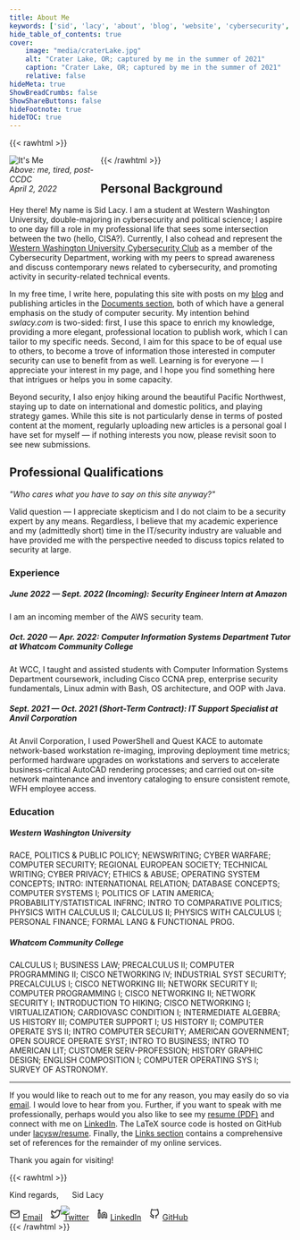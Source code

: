 ```yaml
---
title: About Me
keywords: ['sid', 'lacy', 'about', 'blog', 'website', 'cybersecurity', 'security', 'computer', 'hackthebox', 'htb', 'tech']
hide_table_of_contents: true
cover:
    image: "media/craterLake.jpg"
    alt: "Crater Lake, OR; captured by me in the summer of 2021"
    caption: "Crater Lake, OR; captured by me in the summer of 2021"
    relative: false
hideMeta: true
ShowBreadCrumbs: false
ShowShareButtons: false
hideFootnote: true
hideTOC: true
---
```


{{< rawhtml >}}
<figure style="margin: 0px 12px 0px 0px; max-width: 30%; float: left; border-radius: var(--radius)">
<img src="/media/fullbody.png" alt="It's Me" style="max-width: 100%;"/>
<br><figcaption><i>Above: me, tired, post-CCDC<br>April 2, 2022</i></figcaption><br>
</figure>
{{< /rawhtml >}}

## Personal Background
Hey there! My name is Sid Lacy. I am a student at Western Washington University, double-majoring in cybersecurity and political science; I aspire to one day fill a role in my professional life that sees some intersection between the two (hello, CISA?). Currently, I also cohead and represent the [Western Washington University Cybersecurity Club](https://wwucyber.com) as a member of the Cybersecurity Department, working with my peers to spread awareness and discuss contemporary news related to cybersecurity, and promoting activity in security-related technical events.

In my free time, I write here, populating this site with posts on my [blog](/blog) and publishing articles in the [Documents section](/docs), both of which have a general emphasis on the study of computer security. My intention behind *swlacy.com* is two-sided: first, I use this space to enrich my knowledge, providing a more elegant, professional location to publish work, which I can tailor to my specific needs. Second, I aim for this space to be of equal use to others, to become a trove of information those interested in computer security can use to benefit from as well. Learning is for everyone — I appreciate your interest in my page, and I hope you find something here that intrigues or helps you in some capacity.

Beyond security, I also enjoy hiking around the beautiful Pacific Northwest, staying up to date on international and domestic politics, and playing strategy games. While this site is not particularly dense in terms of posted content at the moment, regularly uploading new articles is a personal goal I have set for myself — if nothing interests you now, please revisit soon to see new submissions.

## Professional Qualifications

*"Who cares what you have to say on this site anyway?"*

Valid question — I appreciate skepticism and I do not claim to be a security expert by any means. Regardless, I believe that my academic experience and my (admittedly short) time in the IT/security industry are valuable and have provided me with the perspective needed to discuss topics related to security at large.

### Experience

##### June 2022 — Sept. 2022 (Incoming): Security Engineer Intern at Amazon

I am an incoming member of the AWS security team.

##### Oct. 2020 — Apr. 2022: Computer Information Systems Department Tutor at Whatcom Community College

At WCC, I taught and assisted students with Computer Information Systems Department coursework, including Cisco CCNA prep, enterprise security fundamentals, Linux admin with Bash, OS architecture, and OOP with Java.

##### Sept. 2021 — Oct. 2021 (Short-Term Contract): IT Support Specialist at Anvil Corporation

At Anvil Corporation, I used PowerShell and Quest KACE to automate network-based workstation re-imaging, improving deployment time metrics; performed hardware upgrades on workstations and servers to accelerate business-critical AutoCAD rendering processes; and carried out on-site network maintenance and inventory cataloging to ensure consistent remote, WFH employee access.

### Education

##### Western Washington University
RACE, POLITICS & PUBLIC POLICY; NEWSWRITING; CYBER WARFARE; COMPUTER SECURITY; REGIONAL EUROPEAN SOCIETY; TECHNICAL WRITING; CYBER PRIVACY; ETHICS & ABUSE; OPERATING SYSTEM CONCEPTS; INTRO: INTERNATIONAL RELATION; DATABASE CONCEPTS; COMPUTER SYSTEMS I; POLITICS OF LATIN AMERICA; PROBABILITY/STATISTICAL INFRNC; INTRO TO COMPARATIVE POLITICS; PHYSICS WITH CALCULUS II; CALCULUS II; PHYSICS WITH CALCULUS I; PERSONAL FINANCE; FORMAL LANG & FUNCTIONAL PROG.

##### Whatcom Community College
CALCULUS I; BUSINESS LAW; PRECALCULUS II; COMPUTER PROGRAMMING II; CISCO NETWORKING IV; INDUSTRIAL SYST SECURITY; PRECALCULUS I; CISCO NETWORKING III; NETWORK SECURITY II; COMPUTER PROGRAMMING I; CISCO NETWORKING II; NETWORK SECURITY I; INTRODUCTION TO HIKING; CISCO NETWORKING I; VIRTUALIZATION; CARDIOVASC CONDITION I; INTERMEDIATE ALGEBRA; US HISTORY III; COMPUTER SUPPORT I; US HISTORY II; COMPUTER OPERATE SYS II; INTRO COMPUTER SECURITY; AMERICAN GOVERNMENT; OPEN SOURCE OPERATE SYST; INTRO TO BUSINESS; INTRO TO AMERICAN LIT; CUSTOMER SERV-PROFESSION; HISTORY GRAPHIC DESIGN; ENGLISH COMPOSITION I; COMPUTER OPERATING SYS I; SURVEY OF ASTRONOMY.

---

If you would like to reach out to me for any reason, you may easily do so via [email](mailto:contact@swlacy.com?subject=Hello!). I would love to hear from you. Further, if you want to speak with me professionally, perhaps would you also like to see my [resume (PDF)](/resume) and connect with me on [LinkedIn](https://www.linkedin.com/in/lacysw/). The LaTeX source code is hosted on GitHub under [lacysw/resume](https://github.com/lacysw/resume/blob/main/resume.tex). Finally, the [Links section](/links) contains a comprehensive set of references for the remainder of my online services.

Thank you again for visiting!

{{< rawhtml >}}
<div style="max-width: 196px; margin-right: 16px">
    Kind regards,
    <img src="/media/sig2.png" style="max-width: inherit; margin-top: -10px; margin-bottom: -30px;"/>
    Sid Lacy
</div>
<div class="socials">
<br>
    <a style="margin-right: 10px" href="mailto:contact@swlacy.com?subject=Hello!"><svg height="18px" style="margin-bottom: 2px; margin-right: 4px" xmlns="http://www.w3.org/2000/svg" width="20" height="20" viewBox="0 0 24 24" fill="none" stroke="currentColor" stroke-width="2" stroke-linecap="round" stroke-linejoin="round" class="feather feather-mail"><path d="M4 4h16c1.1 0 2 .9 2 2v12c0 1.1-.9 2-2 2H4c-1.1 0-2-.9-2-2V6c0-1.1.9-2 2-2z"></path><polyline points="22,6 12,13 2,6"></polyline></svg>Email</a>
    <a style="margin-right: 10px" href="https://twitter.com/actuallysid"><svg height="18px" style="margin-bottom: 2px; margin-right: 4px" xmlns="http://www.w3.org/2000/svg" width="20" height="20" viewBox="0 0 24 24" fill="none" stroke="currentColor" stroke-width="2" stroke-linecap="round" stroke-linejoin="round" class="feather feather-twitter"><path d="M23 3a10.9 10.9 0 0 1-3.14 1.53 4.48 4.48 0 0 0-7.86 3v1A10.66 10.66 0 0 1 3 4s-4 9 5 13a11.64 11.64 0 0 1-7 2c9 5 20 0 20-11.5a4.5 4.5 0 0 0-.08-.83A7.72 7.72 0 0 0 23 3z"></path></svg>Twitter</a>
    <a style="margin-right: 10px" href="https://www.linkedin.com/in/lacysw/"><svg height="18px" style="margin-bottom: 2px; margin-right: 4px" xmlns="http://www.w3.org/2000/svg" width="20" height="20" viewBox="0 0 24 24" fill="none" stroke="currentColor" stroke-width="2" stroke-linecap="round" stroke-linejoin="round" class="feather feather-linkedin"><path d="M16 8a6 6 0 0 1 6 6v7h-4v-7a2 2 0 0 0-2-2 2 2 0 0 0-2 2v7h-4v-7a6 6 0 0 1 6-6z"></path><rect x="2" y="9" width="4" height="12"></rect><circle cx="4" cy="4" r="2"></circle></svg>LinkedIn</a>
    <a style="margin-right: 10px" href="https://github.com/lacysw"><svg height="18px" style="margin-bottom: 2px; margin-right: 4px" xmlns="http://www.w3.org/2000/svg" width="20" height="20" viewBox="0 0 24 24" fill="none" stroke="currentColor" stroke-width="2" stroke-linecap="round" stroke-linejoin="round" class="feather feather-github"><path d="M9 19c-5 1.5-5-2.5-7-3m14 6v-3.87a3.37 3.37 0 0 0-.94-2.61c3.14-.35 6.44-1.54 6.44-7A5.44 5.44 0 0 0 20 4.77 5.07 5.07 0 0 0 19.91 1S18.73.65 16 2.48a13.38 13.38 0 0 0-7 0C6.27.65 5.09 1 5.09 1A5.07 5.07 0 0 0 5 4.77a5.44 5.44 0 0 0-1.5 3.78c0 5.42 3.3 6.61 6.44 7A3.37 3.37 0 0 0 9 18.13V22"></path></svg>GitHub</a>
</div>
{{< /rawhtml >}}